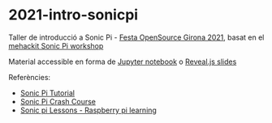 # 2021-intro-sonicpi

Taller de introducció a Sonic Pi - [Festa OpenSource Girona 2021](https://festa-opensource.geekscat.org/), basat en el [mehackit Sonic Pi workshop](http://sonic-pi.mehackit.org)

Material accessible en forma de [Jupyter notebook](http://nbviewer.ipython.org/github/GeeksCAT/2021-intro-sonicpi/blob/master/sonicpi_introduction.ipynb) o [Reveal.js slides](http://nbviewer.ipython.org/format/slides/github/GeeksCAT/2021-intro-sonicpi/blob/master/sonicpi_introduction.ipynb?transition=cube#/) 

Referències:

* [Sonic Pi Tutorial](https://gist.github.com/jwinder/e59be201082cca694df9)
* [Sonic Pi Crash Course](https://gist.github.com/hzulla/cf9165ba15342e5df9b3)
* [Sonic pi Lessons - Raspberry pi learning](https://github.com/raspberrypilearning/sonic-pi-lessons)


